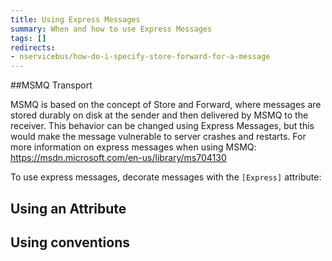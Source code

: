 ```yaml
---
title: Using Express Messages
summary: When and how to use Express Messages
tags: []
redirects:
- nservicebus/how-do-i-specify-store-forward-for-a-message
---
```


##MSMQ Transport

MSMQ is based on the concept of Store and Forward, where messages are stored durably on disk at the sender and then delivered by MSMQ to the receiver. This behavior can be changed using Express Messages, but this would make the message vulnerable to server crashes and restarts. For more information on express messages when using MSMQ: https://msdn.microsoft.com/en-us/library/ms704130

To use express messages, decorate messages with the `[Express]` attribute:

## Using an Attribute

<!-- import ExpressMessageAttribute -->

## Using conventions

<!-- import ExpressMessageConvention -->

